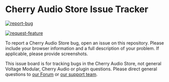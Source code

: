 # Cherry Audio Store Issue Tracker

[![report-bug](https://user-images.githubusercontent.com/6541180/122972173-77c4d000-d355-11eb-95bd-f118c5f71ea4.png)](https://github.com/cherryaudio/store-issues/issues/new?assignees=andymnewhouse&labels=bug&template=1_Bug_report.md&title=)

[![request-feature](https://user-images.githubusercontent.com/6541180/122972183-798e9380-d355-11eb-9d87-4d9b36b44639.png)](https://github.com/cherryaudio/store-issues/issues/new?assignees=andymnewhouse&labels=enhancement&template=2_Feature_request.md&title=)

To report a Cherry Audio Store bug, open an issue on this repository. Please include your browser information and a full description of your problem. If applicable, please provide screenshots.

This issue board is for tracking bugs in the Cherry Audio Store, not general Voltage Modular, Cherry Audio or plugin questions. Please direct general questions to [our Forum](https://forum.cherryaudio.com) or [our support team](https://cherryaudio.kayako.com/).

